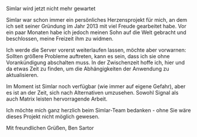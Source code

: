 Simlar wird jetzt nicht mehr gewartet

Simlar war schon immer ein persönliches Herzensprojekt für mich, an dem ich seit seiner Gründung im Jahr 2013 mit viel Freude gearbeitet habe. Vor ein paar Monaten habe ich jedoch meinen Sohn auf die Welt gebracht und beschlossen, meine Freizeit ihm zu widmen.

Ich werde die Server vorerst weiterlaufen lassen, möchte aber vorwarnen: Sollten größere Probleme auftreten, kann es sein, dass ich sie ohne Vorankündigung abschalten muss. In der Zwischenzeit hoffe ich, hier und da etwas Zeit zu finden, um die Abhängigkeiten der Anwendung zu aktualisieren.

Im Moment ist Simlar noch verfügbar (wie immer auf eigene Gefahr), aber es ist an der Zeit, sich nach Alternativen umzusehen. Sowohl Signal als auch Matrix leisten hervorragende Arbeit.

Ich möchte mich ganz herzlich beim Simlar-Team bedanken - ohne Sie wäre dieses Projekt nicht möglich gewesen.

Mit freundlichen Grüßen,
Ben Sartor
